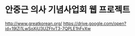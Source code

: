 # 안중근 의사 기념사업회 웹 프로젝트
http://www.greatkorean.org/
https://drive.google.com/open?id=19lZi1LwSoXjU3UZFtvT3-7QPLE1hFvXw
